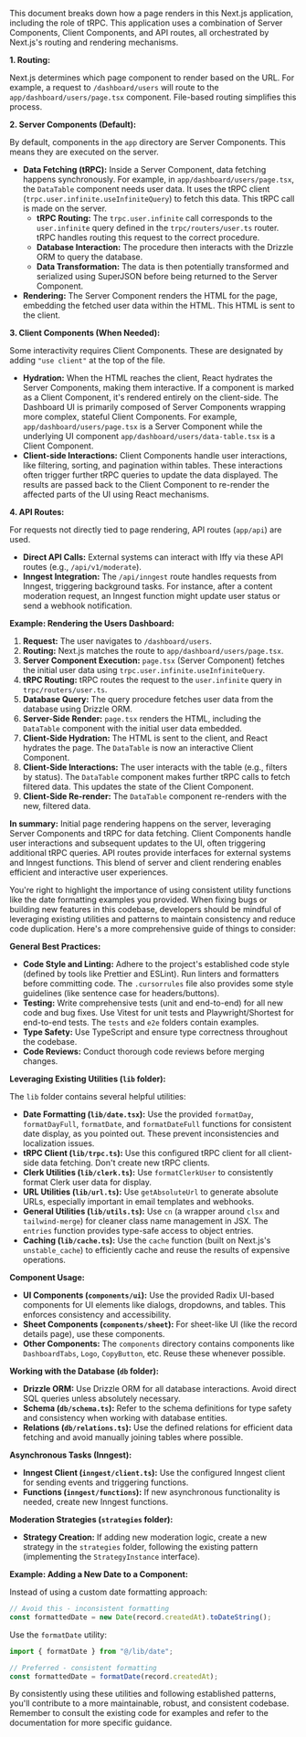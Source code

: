 This document breaks down how a page renders in this Next.js application, including the role of tRPC.  This application uses a combination of Server Components, Client Components, and API routes, all orchestrated by Next.js's routing and rendering mechanisms.

**1. Routing:**

Next.js determines which page component to render based on the URL.  For example, a request to `/dashboard/users` will route to the `app/dashboard/users/page.tsx` component.  File-based routing simplifies this process.

**2. Server Components (Default):**

By default, components in the `app` directory are Server Components. This means they are executed on the server.

* **Data Fetching (tRPC):** Inside a Server Component, data fetching happens synchronously.  For example, in `app/dashboard/users/page.tsx`, the `DataTable` component needs user data.  It uses the tRPC client (`trpc.user.infinite.useInfiniteQuery`) to fetch this data. This tRPC call is made on the server.
    * **tRPC Routing:** The `trpc.user.infinite` call corresponds to the `user.infinite` query defined in the `trpc/routers/user.ts` router.  tRPC handles routing this request to the correct procedure.
    * **Database Interaction:** The procedure then interacts with the Drizzle ORM to query the database.
    * **Data Transformation:** The data is then potentially transformed and serialized using SuperJSON before being returned to the Server Component.
* **Rendering:** The Server Component renders the HTML for the page, embedding the fetched user data within the HTML. This HTML is sent to the client.

**3. Client Components (When Needed):**

Some interactivity requires Client Components. These are designated by adding `"use client"` at the top of the file.

* **Hydration:**  When the HTML reaches the client, React hydrates the Server Components, making them interactive.  If a component is marked as a Client Component, it's rendered entirely on the client-side.  The Dashboard UI is primarily composed of Server Components wrapping more complex, stateful Client Components. For example, `app/dashboard/users/page.tsx` is a Server Component while the underlying UI component `app/dashboard/users/data-table.tsx` is a Client Component.
* **Client-side Interactions:** Client Components handle user interactions, like filtering, sorting, and pagination within tables.  These interactions often trigger further tRPC queries to update the data displayed.  The results are passed back to the Client Component to re-render the affected parts of the UI using React mechanisms.

**4. API Routes:**

For requests not directly tied to page rendering, API routes (`app/api`) are used.

* **Direct API Calls:** External systems can interact with Iffy via these API routes (e.g., `/api/v1/moderate`).
* **Inngest Integration:**  The `/api/inngest` route handles requests from Inngest, triggering background tasks.  For instance, after a content moderation request, an Inngest function might update user status or send a webhook notification.

**Example: Rendering the Users Dashboard:**

1. **Request:** The user navigates to `/dashboard/users`.
2. **Routing:** Next.js matches the route to `app/dashboard/users/page.tsx`.
3. **Server Component Execution:** `page.tsx` (Server Component) fetches the initial user data using `trpc.user.infinite.useInfiniteQuery`.
4. **tRPC Routing:** tRPC routes the request to the `user.infinite` query in `trpc/routers/user.ts`.
5. **Database Query:** The query procedure fetches user data from the database using Drizzle ORM.
6. **Server-Side Render:** `page.tsx` renders the HTML, including the `DataTable` component with the initial user data embedded.
7. **Client-Side Hydration:** The HTML is sent to the client, and React hydrates the page. The `DataTable` is now an interactive Client Component.
8. **Client-Side Interactions:** The user interacts with the table (e.g., filters by status). The `DataTable` component makes further tRPC calls to fetch filtered data.  This updates the state of the Client Component.
9. **Client-Side Re-render:** The `DataTable` component re-renders with the new, filtered data.

**In summary:**  Initial page rendering happens on the server, leveraging Server Components and tRPC for data fetching. Client Components handle user interactions and subsequent updates to the UI, often triggering additional tRPC queries. API routes provide interfaces for external systems and Inngest functions.  This blend of server and client rendering enables efficient and interactive user experiences.

You're right to highlight the importance of using consistent utility functions like the date formatting examples you provided.  When fixing bugs or building new features in this codebase, developers should be mindful of leveraging existing utilities and patterns to maintain consistency and reduce code duplication. Here's a more comprehensive guide of things to consider:

**General Best Practices:**

* **Code Style and Linting:** Adhere to the project's established code style (defined by tools like Prettier and ESLint). Run linters and formatters before committing code.  The `.cursorrules` file also provides some style guidelines (like sentence case for headers/buttons).
* **Testing:** Write comprehensive tests (unit and end-to-end) for all new code and bug fixes. Use Vitest for unit tests and Playwright/Shortest for end-to-end tests.  The `tests` and `e2e` folders contain examples.
* **Type Safety:** Use TypeScript and ensure type correctness throughout the codebase.
* **Code Reviews:** Conduct thorough code reviews before merging changes.

**Leveraging Existing Utilities (`lib` folder):**

The `lib` folder contains several helpful utilities:

* **Date Formatting (`lib/date.tsx`):**  Use the provided `formatDay`, `formatDayFull`, `formatDate`, and `formatDateFull` functions for consistent date display, as you pointed out.  These prevent inconsistencies and localization issues.
* **tRPC Client (`lib/trpc.ts`):**  Use this configured tRPC client for all client-side data fetching.  Don't create new tRPC clients.
* **Clerk Utilities (`lib/clerk.ts`):** Use `formatClerkUser` to consistently format Clerk user data for display.
* **URL Utilities (`lib/url.ts`):**  Use `getAbsoluteUrl` to generate absolute URLs, especially important in email templates and webhooks.
* **General Utilities (`lib/utils.ts`):**  Use `cn` (a wrapper around `clsx` and `tailwind-merge`) for cleaner class name management in JSX.  The `entries` function provides type-safe access to object entries.
* **Caching (`lib/cache.ts`):** Use the `cache` function (built on Next.js's `unstable_cache`) to efficiently cache and reuse the results of expensive operations.

**Component Usage:**

* **UI Components (`components/ui`):**  Use the provided Radix UI-based components for UI elements like dialogs, dropdowns, and tables.  This enforces consistency and accessibility.
* **Sheet Components (`components/sheet`):**  For sheet-like UI (like the record details page), use these components.
* **Other Components:** The `components` directory contains components like `DashboardTabs`, `Logo`, `CopyButton`, etc. Reuse these whenever possible.


**Working with the Database (`db` folder):**

* **Drizzle ORM:** Use Drizzle ORM for all database interactions. Avoid direct SQL queries unless absolutely necessary.
* **Schema (`db/schema.ts`):**  Refer to the schema definitions for type safety and consistency when working with database entities.
* **Relations (`db/relations.ts`):** Use the defined relations for efficient data fetching and avoid manually joining tables where possible.

**Asynchronous Tasks (Inngest):**

* **Inngest Client (`inngest/client.ts`):**  Use the configured Inngest client for sending events and triggering functions.
* **Functions (`inngest/functions`):**  If new asynchronous functionality is needed, create new Inngest functions.

**Moderation Strategies (`strategies` folder):**

* **Strategy Creation:**  If adding new moderation logic, create a new strategy in the `strategies` folder, following the existing pattern (implementing the `StrategyInstance` interface).

**Example: Adding a New Date to a Component:**

Instead of using a custom date formatting approach:

```typescript
// Avoid this - inconsistent formatting
const formattedDate = new Date(record.createdAt).toDateString();
```

Use the `formatDate` utility:

```typescript
import { formatDate } from "@/lib/date";

// Preferred - consistent formatting
const formattedDate = formatDate(record.createdAt);

```

By consistently using these utilities and following established patterns, you'll contribute to a more maintainable, robust, and consistent codebase.  Remember to consult the existing code for examples and refer to the documentation for more specific guidance.
